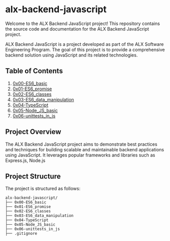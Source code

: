 # alx-backend-javascript

Welcome to the ALX Backend JavaScript project! This repository contains the source code and documentation for the ALX Backend JavaScript project.

ALX Backend JavaScript is a project developed as part of the ALX Software Engineering Program. The goal of this project is to provide a comprehensive backend solution using JavaScript and its related technologies.

## Table of Contents
1. [0x00-ES6_basic](https://github.com/Vickouma77/alx-backend-javascript/tree/main/0x00-ES6_basic)
2. [0x01-ES6_promise](https://github.com/Vickouma77/alx-backend-javascript/tree/main/0x01-ES6_promise)
3. [0x02-ES6_classes](https://github.com/Vickouma77/alx-backend-javascript/tree/main/0x02-ES6_classes)
4. [0x03-ES6_data_manipulation](https://github.com/Vickouma77/alx-backend-javascript/tree/main/0x03-ES6_data_manipulation)
5. [0x04-TypeScript ](https://github.com/Vickouma77/alx-backend-javascript/tree/main/0x04-TypeScript) 
6. [0x05-Node_JS_basic](https://github.com/Vickouma77/alx-backend-javascript/tree/main/0x05-Node_JS_basic)
7. [0x06-unittests_in_js](https://github.com/Vickouma77/alx-backend-javascript/tree/main/0x06-unittests_in_js)


## Project Overview

The ALX Backend JavaScript project aims to demonstrate best practices and techniques for building scalable and maintainable backend applications using JavaScript. It leverages popular frameworks and libraries such as Express.js, Node.js

## Project Structure

The project is structured as follows:

```
alx-backend-javascript/
├── 0x00-ES6_basic
├── 0x01-ES6_promise
├── 0x02-ES6_classes
├── 0x03-ES6_data_manipulation
├── 0x04-TypeScript
├── 0x05-Node_JS_basic
├── 0x06-unittests_in_js
├── .gitignore

